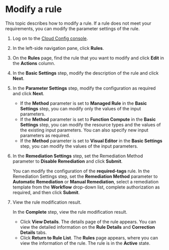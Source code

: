 # Modify a rule

This topic describes how to modify a rule. If a rule does not meet your requirements, you can modify the parameter settings of the rule.

1.  Log on to the [Cloud Config console](https://config.console.aliyun.com).

2.  In the left-side navigation pane, click **Rules**.

3.  On the **Rules** page, find the rule that you want to modify and click **Edit** in the **Actions** column.

4.  In the **Basic Settings** step, modify the description of the rule and click **Next**.

5.  In the **Parameter Settings** step, modify the configuration as required and click **Next**.

    -   If the **Method** parameter is set to **Managed Rule** in the **Basic Settings** step, you can modify only the values of the input parameters.
    -   If the **Method** parameter is set to **Function Compute** in the **Basic Settings** step, you can modify the resource types and the values of the existing input parameters. You can also specify new input parameters as required.
    -   If the **Method** parameter is set to **Visual Editor** in the **Basic Settings** step, you can modify the values of the input parameters.
6.  In the **Remediation Settings** step, set the Remediation Method parameter to **Disable Remediation** and click **Submit**.

    You can modify the configuration of the **required-tags** rule. In the Remediation Settings step, set the **Remediation Method** parameter to **Automatic Remediation** or **Manual Remediation**, select a remediation template from the **Workflow** drop-down list, complete authorization as required, and then click **Submit**.

7.  View the rule modification result.

    In the **Complete** step, view the rule modification result.

    -   Click **View Details**. The details page of the rule appears. You can view the detailed information on the **Rule Details** and **Correction Details** tabs.
    -   Click **Return to Rule List**. The **Rules** page appears, where you can view the information of the rule. The rule is in the **Active** state.

